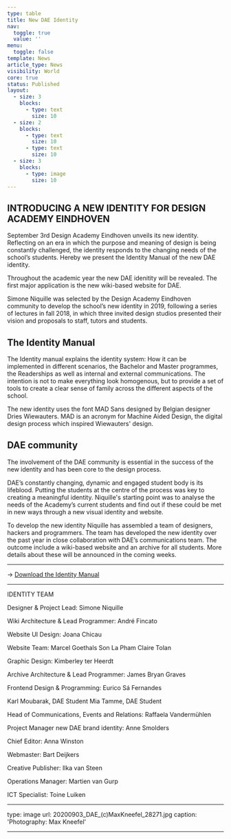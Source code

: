 ```yaml
---
type: table
title: New DAE Identity
nav:
  toggle: true
  value: ''
menu:
  toggle: false
template: News
article_type: News
visibility: World
core: true
status: Published
layout:
  - size: 3
    blocks:
      - type: text
        size: 10
  - size: 2
    blocks:
      - type: text
        size: 10
      - type: text
        size: 10
  - size: 3
    blocks:
      - type: image
        size: 10
---
```


## INTRODUCING A NEW IDENTITY FOR DESIGN ACADEMY EINDHOVEN

September 3rd Design Academy Eindhoven unveils its new identity. Reflecting on an era in which the purpose and meaning of design is being constantly challenged, the identity responds to the changing needs of the school’s students. Hereby we present the Identity Manual of the new DAE identity. 

Throughout the academic year the new DAE idenitity will be revealed. The first major application is the new wiki-based website for DAE. 

Simone Niquille was selected by the Design Academy Eindhoven community to develop the school’s new identity in 2019, following a series of lectures in fall 2018, in which three invited design studios presented their vision and proposals to staff, tutors and students. 

## The Identity Manual 
The Identity manual explains the identity system: How it can be implemented in different scenarios, the Bachelor and Master programmes, the Readerships as well as internal and external communications. The intention is not to make everything look homogenous, but to provide a set of tools to create a clear sense of family across the different aspects of the school. 

The new identity uses the font MAD Sans designed by Belgian designer Dries Wiewauters. MAD is an acronym for Machine Aided Design, the digital design process which inspired Wiewauters' design. 

## DAE community 
The involvement of the DAE community is essential in the success of the new identity and has been core to the design process. 

DAE’s constantly changing, dynamic and engaged student body is its lifeblood. Putting the students at the centre of the process was key to creating a meaningful identity. Niquille's starting point was to analyse the needs of the Academy’s current students and find out if these could be met in new ways through a new visual identity and website. 

To develop the new identity Niquille has assembled a team of designers, hackers and programmers. The team has developed the new identity over the past year in close collaboration with DAE’s communications team. The outcome include a wiki-based website and an archive for all students. More details about these will be announced in the coming weeks.

---

→ [Download the Identity Manual](https://intranet.designacademy.nl/Portals/0/www/corporate/DAE_Identity_Manual_2020.pdf)

---

IDENTITY TEAM 

Designer & Project Lead:
Simone Niquille 

Wiki Architecture & Lead Programmer:
André Fincato

Website UI Design:
Joana Chicau 

Website Team:
Marcel Goethals
Son La Pham
Claire Tolan 

Graphic Design:
Kimberley ter Heerdt 

Archive Architecture & Lead Programmer:
James Bryan Graves 

Frontend Design & Programming:
Eurico Sá Fernandes
 
Karl Moubarak, DAE Student 
Mia Tamme, DAE Student

Head of Communications, Events and Relations: 
Raffaela Vandermühlen 

Project Manager new DAE brand identity:
Anne Smolders

Chief Editor:
Anna Winston

Webmaster:
Bart Deijkers

Creative Publisher:
Ilka van Steen

Operations Manager:
Martien van Gurp

ICT Specialist:
Toine Luiken

---

type: image
url: 20200903_DAE_(c)MaxKneefel_28271.jpg
caption: 'Photography: Max Kneefel'

---
